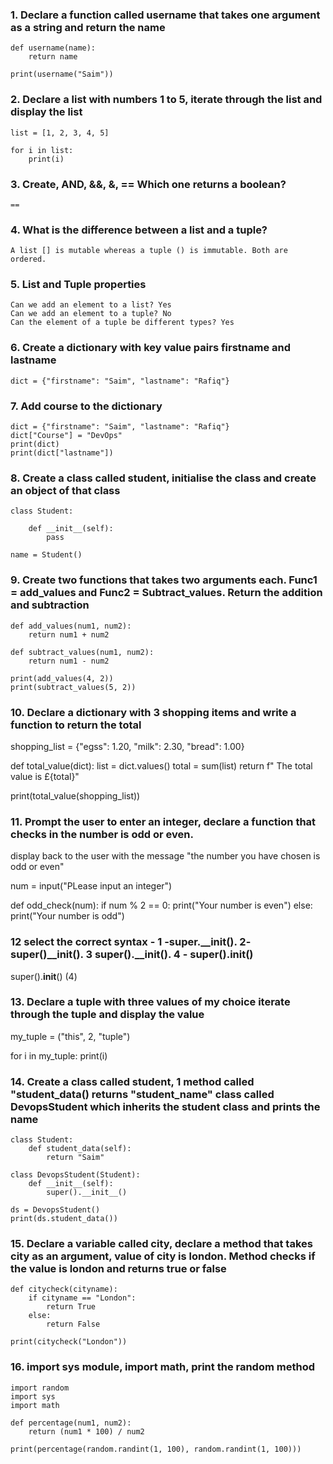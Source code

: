 ### 1. Declare a function called username that takes one argument as a string and return the name
````
def username(name):
    return name

print(username("Saim"))
````
### 2. Declare a list with numbers 1 to 5, iterate through the list and display the list
````
list = [1, 2, 3, 4, 5]

for i in list:
    print(i)
````
### 3. Create, AND, &&, &, ==  Which one returns a boolean? 
````
==
````
### 4. What is the difference between a list and a tuple?
````
A list [] is mutable whereas a tuple () is immutable. Both are ordered.
````
### 5. List and Tuple properties
````
Can we add an element to a list? Yes
Can we add an element to a tuple? No
Can the element of a tuple be different types? Yes
````
### 6. Create a dictionary with key value pairs firstname and lastname
````
dict = {"firstname": "Saim", "lastname": "Rafiq"}
````
### 7. Add course to the dictionary
````
dict = {"firstname": "Saim", "lastname": "Rafiq"}
dict["Course"] = "DevOps"
print(dict)
print(dict["lastname"])
````
### 8. Create a class called student, initialise the class and create an object of that class
````
class Student:

    def __init__(self):
        pass

name = Student()
````
### 9. Create two functions that takes two arguments each. Func1 = add_values and Func2 = Subtract_values. Return the addition and subtraction
```
def add_values(num1, num2):
    return num1 + num2

def subtract_values(num1, num2):
    return num1 - num2

print(add_values(4, 2))
print(subtract_values(5, 2))
```
### 10. Declare a dictionary with 3 shopping items and write a function to return the total

shopping_list = {"egss": 1.20, "milk": 2.30, "bread": 1.00}

def total_value(dict):
    list = dict.values()
    total = sum(list)
    return f" The total value is £{total}"

print(total_value(shopping_list))

### 11. Prompt the user to enter an integer, declare a function that checks in the number is odd or even.
display back to the user with the message "the number you have chosen is odd or even"

num = input("PLease input an integer")

def odd_check(num):
    if num % 2 == 0:
        print("Your number is even")
    else:
        print("Your number is odd")

### 12 select the correct syntax - 1 -super.__init(). 2- super()__init(). 3 super().__init(). 4 - super().__init__()
super().__init__() (4)

### 13. Declare a tuple with three values of my choice iterate through the tuple and display the value

my_tuple = ("this", 2, "tuple")

for i in my_tuple:
    print(i)

### 14. Create a class called student, 1 method called "student_data() returns "student_name" class called DevopsStudent which inherits the student class and prints the name
````
class Student:
    def student_data(self):
        return "Saim"

class DevopsStudent(Student):
    def __init__(self):
        super().__init__()

ds = DevopsStudent()
print(ds.student_data())
````
### 15. Declare a variable called city, declare a method that takes city as an argument, value of city is london. Method checks if the value is london and returns true or false
````
def citycheck(cityname):
    if cityname == "London":
        return True
    else:
        return False

print(citycheck("London"))
````
### 16. import sys module, import math, print the random method
````
import random
import sys
import math

def percentage(num1, num2):
    return (num1 * 100) / num2

print(percentage(random.randint(1, 100), random.randint(1, 100)))
````